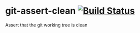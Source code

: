 # git-assert-clean [![Build Status](https://travis-ci.org/bendrucker/git-assert-clean.svg)](https://travis-ci.org/bendrucker/git-assert-clean)
Assert that the git working tree is clean
